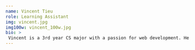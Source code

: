 ```yaml
---
name: Vincent Tieu
role: Learning Assistant
img: vincent.jpg
img100w: vincent_100w.jpg
bio: >
 Vincent is a 3rd year CS major with a passion for web development. He has experience with React (CRA, GatsbyJS, and NextJS), NodeJS, Flask, MongoDB, and Firebase. [Here](https://vincentktieu101.github.io/MusicMap/) a project he developed during spring break.
---
```


